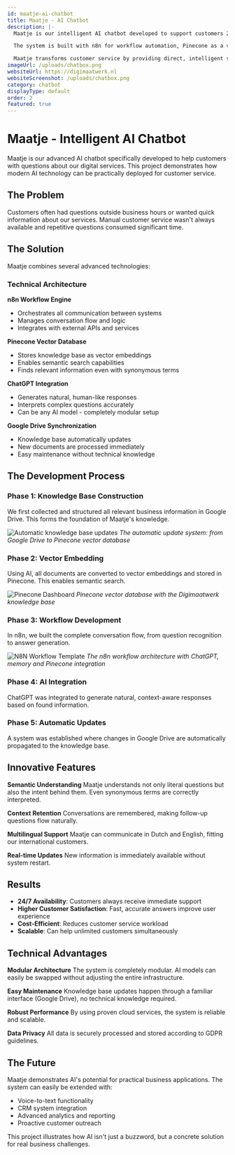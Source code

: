 ```yaml
---
id: maatje-ai-chatbot
title: Maatje - AI Chatbot
description: |-
  Maatje is our intelligent AI chatbot developed to support customers 24/7 with questions about our services. Using advanced AI technology and a smart knowledge base, Maatje can provide accurate and personalized answers.

  The system is built with n8n for workflow automation, Pinecone as a vector database for semantic search, and ChatGPT for natural conversations. The knowledge base is automatically updated via Google Drive, ensuring information stays current.

  Maatje transforms customer service by providing direct, intelligent support, resulting in higher customer satisfaction and more efficient business operations. It demonstrates how AI can be practically deployed for business growth.
imageUrl: /uploads/chatbox.png
websiteUrl: https://digimaatwerk.nl
websiteScreenshot: /uploads/chatbox.png
category: chatbot
displayType: default
order: 2
featured: true
---
```


# Maatje - Intelligent AI Chatbot

Maatje is our advanced AI chatbot specifically developed to help customers with questions about our digital services. This project demonstrates how modern AI technology can be practically deployed for customer service.

## The Problem

Customers often had questions outside business hours or wanted quick information about our services. Manual customer service wasn't always available and repetitive questions consumed significant time.

## The Solution

Maatje combines several advanced technologies:

### Technical Architecture

**n8n Workflow Engine**
- Orchestrates all communication between systems
- Manages conversation flow and logic
- Integrates with external APIs and services

**Pinecone Vector Database**
- Stores knowledge base as vector embeddings
- Enables semantic search capabilities
- Finds relevant information even with synonymous terms

**ChatGPT Integration**
- Generates natural, human-like responses
- Interprets complex questions accurately
- Can be any AI model - completely modular setup

**Google Drive Synchronization**
- Knowledge base automatically updates
- New documents are processed immediately
- Easy maintenance without technical knowledge

## The Development Process

### Phase 1: Knowledge Base Construction
We first collected and structured all relevant business information in Google Drive. This forms the foundation of Maatje's knowledge.

![Automatic knowledge base updates](/uploads/updateKB.png)
*The automatic update system: from Google Drive to Pinecone vector database*

### Phase 2: Vector Embedding
Using AI, all documents are converted to vector embeddings and stored in Pinecone. This enables semantic search.

![Pinecone Dashboard](/uploads/pinecone.png)
*Pinecone vector database with the Digimaatwerk knowledge base*

### Phase 3: Workflow Development
In n8n, we built the complete conversation flow, from question recognition to answer generation.

![N8N Workflow Template](/uploads/template.png)
*The n8n workflow architecture with ChatGPT, memory and Pinecone integration*

### Phase 4: AI Integration
ChatGPT was integrated to generate natural, context-aware responses based on found information.

### Phase 5: Automatic Updates
A system was established where changes in Google Drive are automatically propagated to the knowledge base.

## Innovative Features

**Semantic Understanding**
Maatje understands not only literal questions but also the intent behind them. Even synonymous terms are correctly interpreted.

**Context Retention**
Conversations are remembered, making follow-up questions flow naturally.

**Multilingual Support**
Maatje can communicate in Dutch and English, fitting our international customers.

**Real-time Updates**
New information is immediately available without system restart.

## Results

- **24/7 Availability**: Customers always receive immediate support
- **Higher Customer Satisfaction**: Fast, accurate answers improve user experience
- **Cost-Efficient**: Reduces customer service workload
- **Scalable**: Can help unlimited customers simultaneously

## Technical Advantages

**Modular Architecture**
The system is completely modular. AI models can easily be swapped without adjusting the entire infrastructure.

**Easy Maintenance**
Knowledge base updates happen through a familiar interface (Google Drive), no technical knowledge required.

**Robust Performance**
By using proven cloud services, the system is reliable and scalable.

**Data Privacy**
All data is securely processed and stored according to GDPR guidelines.

## The Future

Maatje demonstrates AI's potential for practical business applications. The system can easily be extended with:

- Voice-to-text functionality
- CRM system integration
- Advanced analytics and reporting
- Proactive customer outreach

This project illustrates how AI isn't just a buzzword, but a concrete solution for real business challenges.